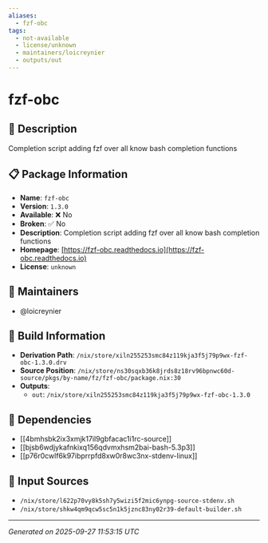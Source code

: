 ```yaml
---
aliases:
  - fzf-obc
tags:
  - not-available
  - license/unknown
  - maintainers/loicreynier
  - outputs/out
---
```


# fzf-obc

## 📝 Description

Completion script adding fzf over all know bash completion functions

## 📋 Package Information

- **Name**: `fzf-obc`
- **Version**: `1.3.0`
- **Available**: ❌ No
- **Broken**: ✅ No
- **Description**: Completion script adding fzf over all know bash completion functions
- **Homepage**: [https://fzf-obc.readthedocs.io](https://fzf-obc.readthedocs.io)
- **License**: `unknown`
## 👥 Maintainers

- @loicreynier


## 🔧 Build Information

- **Derivation Path**: `/nix/store/xiln255253smc84z119kja3f5j79p9wx-fzf-obc-1.3.0.drv`
- **Source Position**: `/nix/store/ns30sqxb36k8jrds8z18rv96bpnwc60d-source/pkgs/by-name/fz/fzf-obc/package.nix:30`
- **Outputs**:
  - `out`:  `/nix/store/xiln255253smc84z119kja3f5j79p9wx-fzf-obc-1.3.0`

## 🔗 Dependencies

- [[4bmhsbk2ix3xmjk17il9gbfacac1i1rc-source]]
- [[bjsb6wdjykafnkixq156qdvmxhsm2bai-bash-5.3p3]]
- [[p76r0cwlf6k97ibprrpfd8xw0r8wc3nx-stdenv-linux]]

## 📁 Input Sources

- `/nix/store/l622p70vy8k5sh7y5wizi5f2mic6ynpg-source-stdenv.sh`
- `/nix/store/shkw4qm9qcw5sc5n1k5jznc83ny02r39-default-builder.sh`

---
*Generated on 2025-09-27 11:53:15 UTC*
